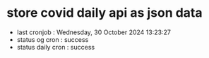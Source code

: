 # store covid daily api as json data

- last cronjob : Wednesday, 30 October 2024 13:23:27
- status og cron : success
- status daily cron : success
      
      